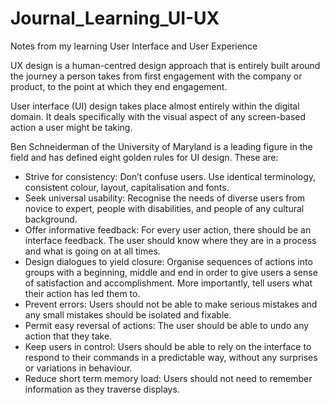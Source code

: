 # Journal_Learning_UI-UX
Notes from my learning User Interface and User Experience

UX design is a human-centred design approach that is entirely built around the journey a person takes from first engagement with the company or product, to the point at which they end engagement.

User interface (UI) design takes place almost entirely within the digital domain. It deals specifically with the visual aspect of any screen-based action a user might be taking. 


Ben Schneiderman of the University of Maryland is a leading figure in the field and has defined eight golden rules for UI design. These are:

- Strive for consistency:
Don’t confuse users. Use identical terminology, consistent colour, layout, capitalisation and fonts.
- Seek universal usability:
Recognise the needs of diverse users from novice to expert, people with disabilities, and people of any cultural background.
- Offer informative feedback:
For every user action, there should be an interface feedback. The user should know where they are in a process and what is going on at all times.
- Design dialogues to yield closure:
Organise sequences of actions into groups with a beginning, middle and end in order to give users a sense of satisfaction and accomplishment. More importantly, tell users what their action has led them to.
- Prevent errors:
Users should not be able to make serious mistakes and any small mistakes should be isolated and fixable.
- Permit easy reversal of actions:
The user should be able to undo any action that they take.
- Keep users in control:
Users should be able to rely on the interface to respond to their commands in a predictable way, without any surprises or variations in behaviour.
- Reduce short term memory load:
Users should not need to remember information as they traverse displays.
